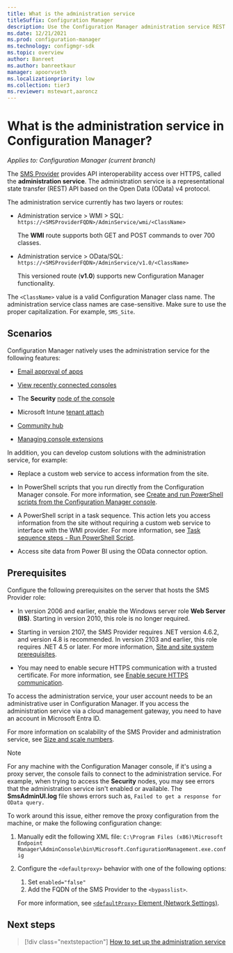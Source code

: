 ```yaml
---
title: What is the administration service
titleSuffix: Configuration Manager
description: Use the Configuration Manager administration service REST API to interact with the site over an HTTPS OData connection.
ms.date: 12/21/2021
ms.prod: configuration-manager
ms.technology: configmgr-sdk
ms.topic: overview
author: Banreet
ms.author: banreetkaur
manager: apoorvseth
ms.localizationpriority: low
ms.collection: tier3
ms.reviewer: mstewart,aaroncz 
---
```


# What is the administration service in Configuration Manager?

*Applies to: Configuration Manager (current branch)*

The [SMS Provider](../../core/plan-design/hierarchy/plan-for-the-sms-provider.md) provides API interoperability access over HTTPS, called the **administration service**. The administration service is a representational state transfer (REST) API based on the Open Data (OData) v4 protocol.

The administration service currently has two layers or routes:

- Administration service > WMI > SQL: `https://<SMSProviderFQDN>/AdminService/wmi/<ClassName>`

    The **WMI** route supports both GET and POST commands to over 700 classes.

- Administration service > OData/SQL: `https://<SMSProviderFQDN>/AdminService/v1.0/<ClassName>`

    This versioned route (**v1.0**) supports new Configuration Manager functionality.

The `<ClassName>` value is a valid Configuration Manager class name. The administration service class names are case-sensitive. Make sure to use the proper capitalization. For example, `SMS_Site`.

## Scenarios

Configuration Manager natively uses the administration service for the following features:

- [Email approval of apps](../../apps/deploy-use/app-approval.md#bkmk_email-approve)

- [View recently connected consoles](../../core/servers/manage/admin-console.md#bkmk_viewconnected)

- The **Security** [node of the console](set-up.md#enable-console-usage)

- Microsoft Intune [tenant attach](../../tenant-attach/device-sync-actions.md)

- [Community hub](../../core/servers/manage/community-hub.md)

- [Managing console extensions](../../core/servers/manage/admin-console-extensions.md)<!--1104776-->

In addition, you can develop custom solutions with the administration service, for example:

- Replace a custom web service to access information from the site.

- In PowerShell scripts that you run directly from the Configuration Manager console. For more information, see [Create and run PowerShell scripts from the Configuration Manager console](../../apps/deploy-use/create-deploy-scripts.md).

- A PowerShell script in a task sequence. This action lets you access information from the site without requiring a custom web service to interface with the WMI provider. For more information, see [Task sequence steps - Run PowerShell Script](../../osd/understand/task-sequence-steps.md#BKMK_RunPowerShellScript).

- Access site data from Power BI using the OData connector option.

## Prerequisites

Configure the following prerequisites on the server that hosts the SMS Provider role:

- In version 2006 and earlier, enable the Windows server role **Web Server (IIS)**. Starting in version 2010, this role is no longer required.

- Starting in version 2107, the SMS Provider requires .NET version 4.6.2, and version 4.8 is recommended.<!--10402814--> In version 2103 and earlier, this role requires .NET 4.5 or later. For more information, [Site and site system prerequisites](../../core/plan-design/configs/site-and-site-system-prerequisites.md#net-version-requirements).

- You may need to enable secure HTTPS communication with a trusted certificate. For more information, see [Enable secure HTTPS communication](set-up.md#enable-secure-https-communication).

To access the administration service, your user account needs to be an administrative user in Configuration Manager. If you access the administration service via a cloud management gateway, you need to have an account in Microsoft Entra ID.

For more information on scalability of the SMS Provider and administration service, see [Size and scale numbers](../../core/plan-design/configs/size-and-scale-numbers.md#sms-provider).

> [!NOTE]
> For any machine with the Configuration Manager console, if it's using a proxy server, the console fails to connect to the administration service. For example, when trying to access the **Security** nodes, you may see errors that the administration service isn't enabled or available. The **SmsAdminUI.log** file shows errors such as, `Failed to get a response for OData query.`<!-- known issue 12468490 -->
>
> To work around this issue, either remove the proxy configuration from the machine, or make the following configuration change:<!-- 12468037 -->
>
> 1. Manually edit the following XML file: `C:\Program Files (x86)\Microsoft Endpoint Manager\AdminConsole\bin\Microsoft.ConfigurationManagement.exe.config`
> 1. Configure the `<defaultproxy>` behavior with one of the following options:
>     1. Set `enabled="false"`
>     1. Add the FQDN of the SMS Provider to the `<bypasslist>`.
>
>    For more information, see [`<defaultProxy>` Element (Network Settings)](/dotnet/framework/configure-apps/file-schema/network/defaultproxy-element-network-settings).

## Next steps

> [!div class="nextstepaction"]
> [How to set up the administration service](set-up.md)
